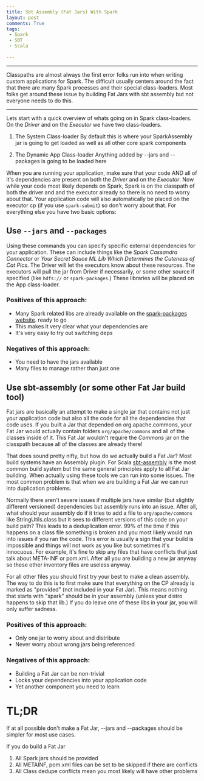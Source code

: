```yaml
---
title: Sbt Assembly (Fat Jars) With Spark 
layout: post
comments: True
tags:
 - Spark
 - SBT
 - Scala
 
---
```


---
Classpaths are almost always the first error folks run into when writing custom applications
for Spark. The difficult usually centers around the fact that there are many Spark processes and 
their special class-loaders. Most folks get around these issue by building Fat Jars with sbt
assembly but not everyone needs to do this.

---

Lets start with a quick overview of whats going on in Spark class-loaders. On the *Driver* and on 
the *Executor* we have two class-loaders.  

1. The System Class-loader
By default this is where your SparkAssembly jar is going to get loaded as well as all other 
core spark components

2. The Dynamic App Class-loader
Anything added by --jars and --packages is going to be loaded here

When you are running your application, make sure that your code AND all of it's 
dependencies are present on both the *Driver* and on the *Executor*. Now while your code 
most likely depends on Spark, Spark is on the classpath of both the driver and and the executor 
already so there is no need to worry about that. Your application code will also
automatically be placed on the executor cp (if you use `spark-submit`) so don't worry about that. 
For everything else you have two basic options:

## Use `--jars` and `--packages`
Using these commands you can specify specific external dependencies for your application. These can
include things like the *Spark Cassandra Connector* or *Your Secret Sauce ML Lib Which Determines the 
Cuteness of Cat Pics*. The Driver will let the executors know about these resources. The executors will 
pull the jar from Driver if necessarily, or some other source if specified (like `hdfs://` 
or `spark-packages`.) These libraries will be placed on the App class-loader. 

### Positives of this approach:

* Many Spark related libs are already available on the 
[spark-packages website](http://spark-packages.org/package/datastax/spark-cassandra-connector).
ready to go
* This makes it very clear what your dependencies are
* It's very easy to try out switching deps

### Negatives of this approach:

* You need to have the jars available
* Many files to manage rather than just one  


## Use sbt-assembly (or some other Fat Jar build tool)

Fat jars are basically an attempt to make a single jar that contains not just your application 
code but also all the code for all the dependencies that code uses. If you built a Jar that depended
on org.apache.commons, your Fat Jar would actually contain folders `org/apache/commons` and all 
of the classes inside of it. This Fat Jar wouldn't require the *Commons* jar on the classpath because 
all of the classes are already there!

That does sound pretty nifty, but how do we actually build a Fat Jar? Most build systems have an 
Assembly plugin. For Scala [sbt-assembly](https://github.com/sbt/sbt-assembly) is the most common 
build system but the same general principles apply to all Fat Jar building. When actually using
these tools we can run into some issues. The most common problem is that when we are building a 
Fat Jar we can run into duplication problems.

Normally there aren't severe issues if multiple jars have similar (but slightly different versioned)
dependencies but assembly runs into an issue. After all, what should your assembly do if it tries
to add a file to `org/apache/commons` like StringUtils.class but it sees to different versions of
this code on your build path? This leads to a deduplication error. 99% of the time if this happens
on a class file something is broken and you most likely would run into issues if you ran the code.
This error is usually a sign that your build is impossible and things will not work as you like but
sometimes it's innocuous. For example, it's fine to skip any files that have conflicts that just 
talk about META-INF or pom.xml. After all you are building a new jar anyway so these other 
inventory files are useless anyway. 

For all other files you should first try your best to make a clean assembly. The way to do this is 
to first make sure that everything on the CP already is marked as "provided" (not included in your
Fat Jar). This means nothing that starts with "spark" should be in your assembly (unless your distro
happens to skip that lib.) If you do leave one of these libs in your jar, you will only suffer 
sadness.

### Positives of this approach:
* Only one jar to worry about and distribute
* Never worry about wrong jars being referenced

### Negatives of this approach:
* Building a Fat Jar can be non-trivial
* Locks your dependencies into your application code
* Yet another component you need to learn  


# TL;DR
If at all possible don't make a Fat Jar, --jars and --packages should be simpler for most use cases.

If you do build a Fat Jar

  1. All Spark jars should be provided
  2. All METAINF, pom.xml files can be set to be skipped if there are conflicts
  3. All Class dedupe conflicts mean you most likely will have other problems
